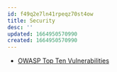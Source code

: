 ```yaml
---
id: f49q2e7ln41rpeqz70st4ow
title: Security
desc: ''
updated: 1664950570990
created: 1664950570990
---
```

- [OWASP Top Ten Vulnerabilities](https://owasp.org/www-project-top-ten/)